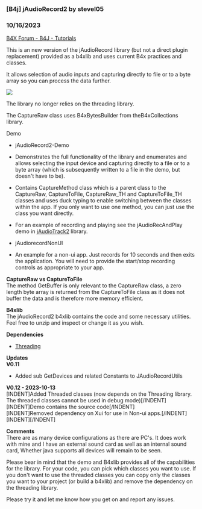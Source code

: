 ### [B4j] jAudioRecord2 by stevel05
### 10/16/2023
[B4X Forum - B4J - Tutorials](https://www.b4x.com/android/forum/threads/142154/)

This is an new version of the jAudioRecord library (but not a direct plugin replacement) provided as a b4xlib and uses current B4x practices and classes.  
  
It allows selection of audio inputs and capturing directly to file or to a byte array so you can process the data further.  
  

![](https://www.b4x.com/android/forum/attachments/132064)

  
The library no longer relies on the threading library.  
  
The CaptureRaw class uses B4xBytesBuilder from theB4xCollections library.  
  
Demo  

- jAudioRecord2-Demo

- Demonstrates the full functionality of the library and enumerates and allows selecting the input device and capturing directly to a file or to a byte array (which is subsequently written to a file in the demo, but doesn't have to be).
- Contains CaptureMethod class which is a parent class to the CaptureRaw, CaptureToFile, CaptureRaw\_TH and CaptureToFile\_TH classes and uses duck typing to enable switching between the classes within the app. If you only want to use one method, you can just use the class you want directly.

- For an example of recording and playing see the jAudioRecAndPlay demo in [jAudioTrack2](https://www.b4x.com/android/forum/threads/b4j-jaudiotrack2.142197/) library.
- jAudiorecordNonUI

- An example for a non-ui app. Just records for 10 seconds and then exits the application. You will need to provide the start/stop recording controls as appropriate to your app.

  
**CaptureRaw vs CaptureToFile**  
The method GetBuffer is only relevant to the CaptureRaw class, a zero length byte array is returned from the CaptureToFile class as it does not buffer the data and is therefore more memory efficient.  
  
**B4xlib**  
The jAudioRecord2 b4xlib contains the code and some necessary utilities. Feel free to unzip and inspect or change it as you wish.  
  
**Dependencies**  

- [Threading](https://www.b4x.com/android/forum/threads/threading-library.6775/)

**Updates  
V0.11**  

- Added sub GetDevices and related Constants to JAudioRecordUtils

**V0.12 - 2023-10-13**  
[INDENT]Added Threaded classes (now depends on the Threading library. The threaded classes cannot be used in debug mode)[/INDENT]  
[INDENT]Demo contains the source code[/INDENT]  
[INDENT]Removed dependency on Xui for use in Non-ui apps.[/INDENT]  
[INDENT][/INDENT]  
  
**Comments**  
There are as many device configurations as there are PC's. It does work with mine and I have an external sound card as well as an internal sound card, Whether java supports all devices will remain to be seen.  
  
Please bear in mind that the demo and B4xlib provides all of the capabilities for the library. For your code, you can pick which classes you want to use. If you don't want to use the threaded classes you can copy only the classes you want to your project (or build a b4xlib) and remove the dependency on the threading library.  
  
Please try it and let me know how you get on and report any issues.